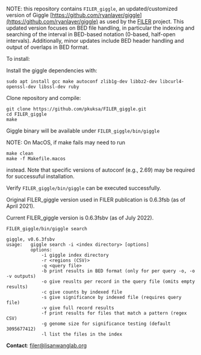 NOTE: this repository contains `FILER_giggle`, an updated/customized version of Giggle [https://github.com/ryanlayer/giggle](https://github.com/ryanlayer/giggle) as used by the [FILER](https://lisanwanglab.org/FILER) project. This updated version focuses on BED file handling, in particular the indexing and searching of the interval in BED-based notation (0-based, half-open intervals).
Additionally, minor updates include BED header handling and output of overlaps in BED format.

To install:
 
Install the giggle dependencies with: 
```
sudo apt install gcc make autoconf zlib1g-dev libbz2-dev libcurl4-openssl-dev libssl-dev ruby
```

Clone repository and compile:
```
git clone https://github.com/pkuksa/FILER_giggle.git
cd FILER_giggle
make
```
Giggle binary will be available under `FILER_giggle/bin/giggle`

NOTE: On MacOS, if make fails may need to run
```
make clean
make -f Makefile.macos
```
instead. Note that specific versions of autoconf (e.g., 2.69) may be required for successuful installation.

Verify `FILER_giggle/bin/giggle` can be executed successfully.

Original FILER_giggle version used in FILER publication is 0.6.3fsb (as of April 2021).

Current FILER_giggle version is 0.6.3fsbv (as of July 2022).

```
FILER_giggle/bin/giggle search

giggle, v0.6.3fsbv
usage:   giggle search -i <index directory> [options]
         options:
             -i giggle index directory
             -r <regions (CSV)>
             -q <query file>
             -b print results in BED format (only for per query -o, -o -v outputs)
             -o give reuslts per record in the query file (omits empty results)
             -c give counts by indexed file
             -s give significance by indexed file (requires query file)
             -v give full record results
             -f print results for files that match a pattern (regex CSV)
             -g genome size for significance testing (default 3095677412)
             -l list the files in the index

```

**Contact**: [filer@lisanwanglab.org](mailto:filer@lisanwanglab.org)
